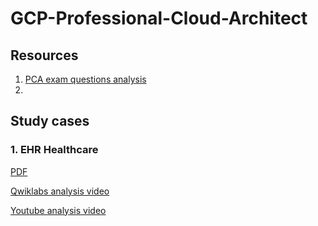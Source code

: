 # GCP-Professional-Cloud-Architect

## Resources

1. [PCA exam questions analysis](https://www.youtube.com/watch?v=iNJe_NrbijM&list=PLQMsfKRZZviTIxEh0pkWNwnDUasGVZS4n&index=2)
2. 
## Study cases

### 1. EHR Healthcare

[PDF](https://services.google.com/fh/files/blogs/master_case_study_ehr_healthcare.pdf)

[Qwiklabs analysis video](https://partner.cloudskillsboost.google/course_sessions/717302/video/113393)

[Youtube analysis video](https://www.youtube.com/watch?v=tSTDaMV8ZFc)
